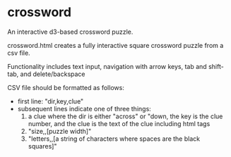 # crossword

An interactive d3-based crossword puzzle.

crossword.html creates a fully interactive square crossword puzzle from a csv file.

Functionality includes text input, navigation with arrow keys, tab and shift-tab, and delete/backspace

CSV file should be formatted as follows:
  - first line: "dir,key,clue"
  - subsequent lines indicate one of three things:
    1) a clue where the dir is either "across" or "down, the key is the clue number, and the clue is the text of the clue including html tags
    2) "size,,[puzzle width]"
    3) "letters,,[a string of characters where spaces are the black squares]"
